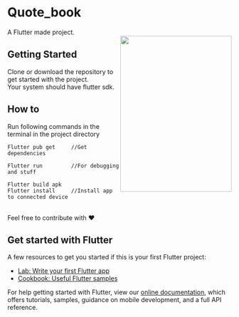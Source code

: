 # Quote_book

A Flutter made project.</br>
<img align="right" width="250" height="350" src="https://github.com/uV3301/QuoteBook_Flutter_FirebaseAPI/blob/master/demo/demo-app.gif">

## Getting Started
Clone or download the repository to get started with the project.<br>
Your system should have flutter sdk.<br>

## How to
Run following commands in the terminal in the project directory
```
Flutter pub get     //Get dependencies
```
```
Flutter run         //For debugging and stuff
```
```
Flutter build apk 
Flutter install     //Install app to connected device
```



<br>
Feel free to contribute with ❤

## Get started with Flutter
A few resources to get you started if this is your first Flutter project:

- [Lab: Write your first Flutter app](https://flutter.dev/docs/get-started/codelab)
- [Cookbook: Useful Flutter samples](https://flutter.dev/docs/cookbook)

For help getting started with Flutter, view our
[online documentation](https://flutter.dev/docs), which offers tutorials,
samples, guidance on mobile development, and a full API reference.
